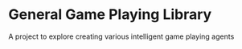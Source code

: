# General Game Playing Library


A project to explore creating various intelligent game playing agents

